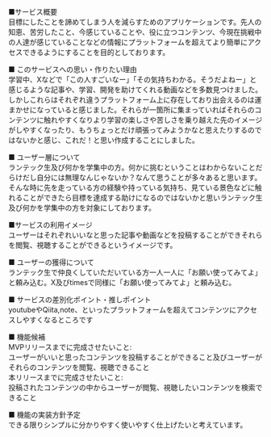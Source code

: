 ■サービス概要<br>
目標にしたことを諦めてしまう人を減らすためのアプリケーションです。先人の知恵、苦労したこと、今感じていることや、役に立つコンテンツ、今現在挑戦中の人達が感じていることなどの情報にプラットフォームを超えてより簡単にアクセスできるようにすることを目的としております。<br>

■ このサービスへの思い・作りたい理由<br>
学習中、Xなどで「この人すごいなー」「その気持ちわかる。そうだよねー」と感じるような記事や、学習、開発を助けてくれる動画などを多数見つけました。しかしこれらはそれぞれ違うプラットフォーム上に存在しており出会えるのは運まかせになっていると感じました。それらが一箇所に集まっていればそれらのコンテンツに触れやすくなりより学習の楽しさや苦しさを乗り越えた先のイメージがしやすくなったり、もうちょっとだけ頑張ってみようかなと思えたりするのではないかと感じ、これだ！と思い作成することにしました。<br>

■ ユーザー層について<br>
ランテック生及び何かを学集中の方。何かに挑むということはわからないことだらけだし自分には無理なんじゃないか？なんて思うことが多々あると思います。そんな時に先を走っている方の経験や持っている気持ち、見ている景色などに触れることができたら目標を達成する助けになるのではないかと思いランテック生及び何かを学集中の方を対象にしております。<br>

■サービスの利用イメージ<br>
ユーザーはそれぞれいいなと思った記事や動画などを投稿することができそれらを閲覧、視聴することができるというイメージです。<br>

■ ユーザーの獲得について<br>
ランテック生で仲良くしていただいている方一人一人に「お願い使ってみてよ」と頼み込む。X及びtimesで同様に「お願い使ってみてよ」と頼み込む。<br>

■ サービスの差別化ポイント・推しポイント<br>
youtubeやQiita,note、といったプラットフォームを超えてコンテンツにアクセスしやすくなるところです<br>

■ 機能候補<br>
MVPリリースまでに完成させたいこと:<br>
ユーザーがいいと思ったコンテンツを投稿することができること及びユーザーがそれらのコンテンツを閲覧、視聴できること<br>
本リリースまでに完成させたいこと:<br>
投稿されたコンテンツの中からユーザーが閲覧、視聴したいコンテンツを検索できること<br>

■ 機能の実装方針予定<br>
できる限りシンプルに分かりやすく使いやすく仕上げたいと考えています。<br>
